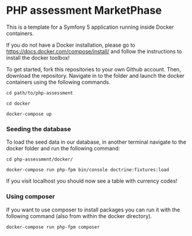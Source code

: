 # PHP assessment MarketPhase

This is a template for a Symfony 5 application running inside Docker containers.

If you do not have a Docker installation, please go to https://docs.docker.com/compose/install/ and follow the 
instructions to install the docker toolbox!

To get started, fork this repositories to your own Github account. Then, download the repository. Navigate in to the 
folder and launch the docker containers using the following commands.

```
cd path/to/php-assessment

cd docker

docker-compose up
```

### Seeding the database

To load the seed data in our database, in another terminal navigate to the docker folder and run the following command:

```
cd php-assessment/docker/

docker-compose run php-fpm bin/console doctrine:fixtures:load
```

If you visit localhost you should now see a table with currency codes!


### Using composer

If you want to use composer to install packages you can run it with the following command (also from within the docker directory).

```
docker-compose run php-fpm composer 
```



